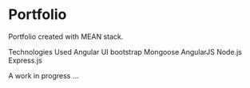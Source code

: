 # Portfolio

Portfolio created with MEAN stack.

Technologies Used
Angular UI bootstrap
Mongoose
AngularJS
Node.js
Express.js

A work in progress ... 